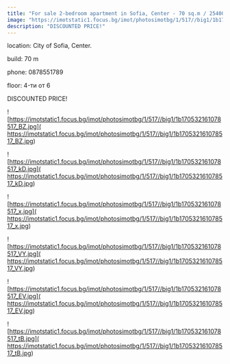 ```yaml
---
title: "For sale 2-bedroom apartment in Sofia, Center - 70 sq.m / 254000 EUR :: imot.bg Ad."
image: "https://imotstatic1.focus.bg/imot/photosimotbg/1/517//big1/1b170532161078517_Qf.jpg"
description: "DISCOUNTED PRICE!"
---
```


location: City of Sofia, Center.

build: 70 m

phone: 0878551789

floor: 4-ти от 6

DISCOUNTED PRICE!


![https://imotstatic1.focus.bg/imot/photosimotbg/1/517//big1/1b170532161078517_BZ.jpg]( https://imotstatic1.focus.bg/imot/photosimotbg/1/517//big1/1b170532161078517_BZ.jpg)


![https://imotstatic1.focus.bg/imot/photosimotbg/1/517//big1/1b170532161078517_kD.jpg]( https://imotstatic1.focus.bg/imot/photosimotbg/1/517//big1/1b170532161078517_kD.jpg)


![https://imotstatic1.focus.bg/imot/photosimotbg/1/517//big1/1b170532161078517_x.jpg]( https://imotstatic1.focus.bg/imot/photosimotbg/1/517//big1/1b170532161078517_x.jpg)


![https://imotstatic1.focus.bg/imot/photosimotbg/1/517//big1/1b170532161078517_VY.jpg]( https://imotstatic1.focus.bg/imot/photosimotbg/1/517//big1/1b170532161078517_VY.jpg)


![https://imotstatic1.focus.bg/imot/photosimotbg/1/517//big1/1b170532161078517_EV.jpg]( https://imotstatic1.focus.bg/imot/photosimotbg/1/517//big1/1b170532161078517_EV.jpg)


![https://imotstatic1.focus.bg/imot/photosimotbg/1/517//big1/1b170532161078517_tB.jpg]( https://imotstatic1.focus.bg/imot/photosimotbg/1/517//big1/1b170532161078517_tB.jpg)


